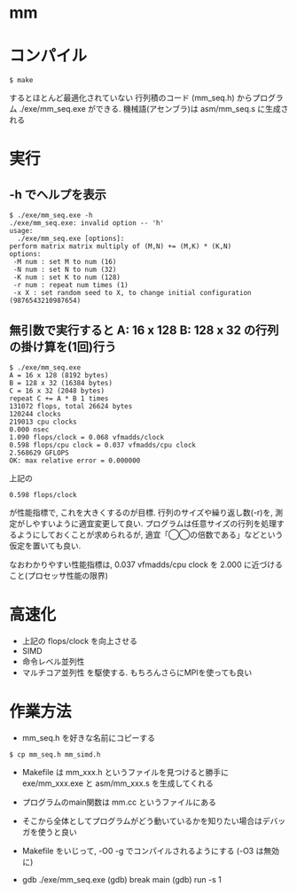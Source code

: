 # mm

# コンパイル

```
$ make
```

するとほとんど最適化されていない 行列積のコード (mm_seq.h) からプログラム ./exe/mm_seq.exe ができる. 機械語(アセンブラ)は asm/mm_seq.s に生成される

# 実行

## -h でヘルプを表示

```
$ ./exe/mm_seq.exe -h
./exe/mm_seq.exe: invalid option -- 'h'
usage:
  ./exe/mm_seq.exe [options]:
perform matrix matrix multiply of (M,N) += (M,K) * (K,N) 
options:
 -M num : set M to num (16)
 -N num : set N to num (32)
 -K num : set K to num (128)
 -r num : repeat num times (1)
 -x X : set random seed to X, to change initial configuration (9876543210987654)

```

## 無引数で実行すると A: 16 x 128 B: 128 x 32 の行列の掛け算を(1回)行う

```
$ ./exe/mm_seq.exe
A = 16 x 128 (8192 bytes)
B = 128 x 32 (16384 bytes)
C = 16 x 32 (2048 bytes)
repeat C += A * B 1 times
131072 flops, total 26624 bytes
120244 clocks
219013 cpu clocks
0.000 nsec
1.090 flops/clock = 0.068 vfmadds/clock
0.598 flops/cpu clock = 0.037 vfmadds/cpu clock
2.568629 GFLOPS
OK: max relative error = 0.000000
```

上記の
```
0.598 flops/clock
```

が性能指標で, これを大きくするのが目標. 行列のサイズや繰り返し数(-r)を, 測定がしやすいように適宜変更して良い. プログラムは任意サイズの行列を処理するようにしておくことが求められるが, 適宜「◯◯の倍数である」などという仮定を置いても良い.

なおわかりやすい性能指標は,  0.037 vfmadds/cpu clock を 2.000 に近づけること(プロセッサ性能の限界)


# 高速化

* 上記の flops/clock を向上させる
 * SIMD
 * 命令レベル並列性
 * マルチコア並列性
を駆使する. もちろんさらにMPIを使っても良い


# 作業方法

* mm_seq.h を好きな名前にコピーする
```
$ cp mm_seq.h mm_simd.h
```

* Makefile は mm_xxx.h というファイルを見つけると勝手に exe/mm_xxx.exe と asm/mm_xxx.s を生成してくれる

* プログラムのmain関数は mm.cc というファイルにある
* そこから全体としてプログラムがどう動いているかを知りたい場合はデバッガを使うと良い

 * Makefile をいじって, -O0 -g でコンパイルされるようにする (-O3 は無効に)
 * gdb ./exe/mm_seq.exe
  (gdb) break main
  (gdb) run -s 1


